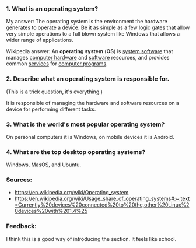 
### 1. What is an operating system? 

My answer:
The operating system is the environment the hardware generates to operate a device. Be it as simple as a few logic gates that allow very simple operations to a full blown system like Windows that allows a wider range of applications.

Wikipedia answer:
An **operating system** (**OS**) is [system software](https://en.wikipedia.org/wiki/System_software "System software") that manages [computer hardware](https://en.wikipedia.org/wiki/Computer_hardware "Computer hardware") and [software](https://en.wikipedia.org/wiki/Software "Software") resources, and provides common [services](https://en.wikipedia.org/wiki/Daemon_(computing) "Daemon (computing)") for [computer programs](https://en.wikipedia.org/wiki/Computer_program "Computer program").
### 2. Describe what an operating system is responsible for.    
(This is a trick question, it's everything.)

It is responsible of managing the hardware and software resources on a device for performing different tasks.
### 3. What is the world's most popular operating system? 

On personal computers it is Windows, on mobile devices it is Android.
### 4. What are the top desktop operating systems? 

Windows, MasOS, and Ubuntu.

### Sources:
- https://en.wikipedia.org/wiki/Operating_system
- https://en.wikipedia.org/wiki/Usage_share_of_operating_systems#:~:text=Currently%20devices%20connected%20to%20the,other%20Linux%20devices%20with%201.4%25

### Feedback: 

I think this is a good way of introducing the section. It feels like school. 
